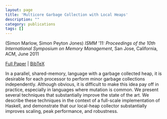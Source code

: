 ```yaml
---
layout: page
title: 'Multicore Garbage Collection with Local Heaps'
description: ""
category: publications
tags: []
---
```

(Simon Marlow, Simon Peyton Jones) *ISMM '11: Proceedings of the 10th International Symposium on Memory Management*, San Jose, California, ACM, June 2011

<a href="http://simonmar.github.io/bib/papers/local-gc.pdf">Full Paper</a> | <a href="local-gc-2011.bib">BibTeX</a>

In a parallel, shared-memory, language with a garbage collected heap,
it is desirable for each processor to perform minor garbage
collections independently. Although obvious, it is difficult to make
this idea pay off in practice, especially in languages where mutation
is common.  We present several techniques that substantially improve
the state of the art. We describe these techniques in the context of a
full-scale implementation of Haskell, and demonstrate that our
local-heap collector substantially improves scaling, peak performance,
and robustness.
